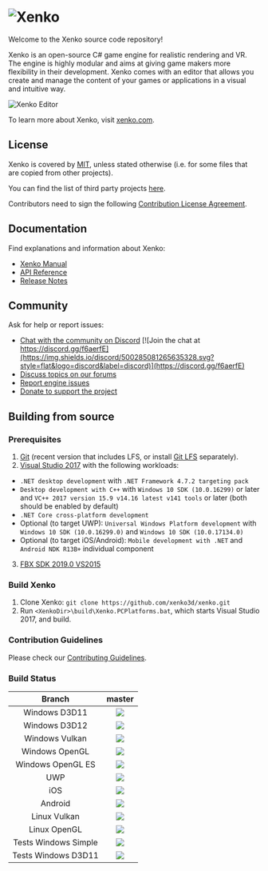 ![Xenko](https://xenko.com/images/external/xenko-logo-side.png)
=======

Welcome to the Xenko source code repository!

Xenko is an open-source C# game engine for realistic rendering and VR. 
The engine is highly modular and aims at giving game makers more flexibility in their development.
Xenko comes with an editor that allows you create and manage the content of your games or applications in a visual and intuitive way.

![Xenko Editor](https://xenko.com/images/external/script-editor.png)

To learn more about Xenko, visit [xenko.com](https://xenko.com/).

## License

Xenko is covered by [MIT](LICENSE.md), unless stated otherwise (i.e. for some files that are copied from other projects).

You can find the list of third party projects [here](THIRD%20PARTY.md).

Contributors need to sign the following [Contribution License Agreement](docs/ContributorLicenseAgreement.md).

## Documentation

Find explanations and information about Xenko:
* [Xenko Manual](https://doc.xenko.com/latest/manual/index.html)
* [API Reference](https://doc.xenko.com/latest/api/index.html)
* [Release Notes](https://doc.xenko.com/latest/ReleaseNotes/index.html)

## Community

Ask for help or report issues:
* [Chat with the community on Discord](https://discord.gg/f6aerfE) [![Join the chat at https://discord.gg/f6aerfE](https://img.shields.io/discord/500285081265635328.svg?style=flat&logo=discord&label=discord)](https://discord.gg/f6aerfE)
* [Discuss topics on our forums](http://forums.xenko.com/)
* [Report engine issues](https://github.com/xenko3d/xenko/issues)
* [Donate to support the project](https://www.patreon.com/xenko)

## Building from source

### Prerequisites

1. [Git](https://git-scm.com/downloads) (recent version that includes LFS, or install [Git LFS](https://git-lfs.github.com/) separately).
2. [Visual Studio 2017](https://www.visualstudio.com/downloads/) with the following workloads:
  * `.NET desktop development` with `.NET Framework 4.7.2 targeting pack`
  * `Desktop development with C++` with `Windows 10 SDK (10.0.16299)` or later and `VC++ 2017 version 15.9 v14.16 latest v141 tools` or later (both should be enabled by default)
  * `.NET Core cross-platform development`
  * Optional (to target UWP): `Universal Windows Platform development` with `Windows 10 SDK (10.0.16299.0)` and `Windows 10 SDK (10.0.17134.0)`
  * Optional (to target iOS/Android): `Mobile development with .NET` and `Android NDK R13B+` individual component
3. [FBX SDK 2019.0 VS2015](https://www.autodesk.com/developer-network/platform-technologies/fbx-sdk-2019-0)

### Build Xenko

1. Clone Xenko: `git clone https://github.com/xenko3d/xenko.git`
2. Run `<XenkoDir>\build\Xenko.PCPlatforms.bat`, which starts Visual Studio 2017, and build.

### Contribution Guidelines

Please check our [Contributing Guidelines](docs/CONTRIBUTING.md).

### Build Status

|Branch| **master** |
|:--:|:--:|
|Windows D3D11|<a href="https://teamcity.xenko.com/viewType.html?buildTypeId=Engine_BuildWindowsD3d11&branch=master&guest=1"><img src="https://teamcity.xenko.com/app/rest/builds/buildType:(id:Engine_BuildWindowsD3d11),branch:master/statusIcon"/></a>
|Windows D3D12|<a href="https://teamcity.xenko.com/viewType.html?buildTypeId=Engine_BuildWindowsD3d12&branch=master&guest=1"><img src="https://teamcity.xenko.com/app/rest/builds/buildType:(id:Engine_BuildWindowsD3d12),branch:master/statusIcon"/></a>
|Windows Vulkan|<a href="https://teamcity.xenko.com/viewType.html?buildTypeId=Engine_BuildWindowsVulkan&branch=master&guest=1"><img src="https://teamcity.xenko.com/app/rest/builds/buildType:(id:Engine_BuildWindowsVulkan),branch:master/statusIcon"/></a>
|Windows OpenGL|<a href="https://teamcity.xenko.com/viewType.html?buildTypeId=Engine_BuildWindowsOpenGL&branch=master&guest=1"><img src="https://teamcity.xenko.com/app/rest/builds/buildType:(id:Engine_BuildWindowsOpenGL),branch:master/statusIcon"/></a>
|Windows OpenGL ES|<a href="https://teamcity.xenko.com/viewType.html?buildTypeId=Engine_BuildWindowsOpenGLES&branch=master&guest=1"><img src="https://teamcity.xenko.com/app/rest/builds/buildType:(id:Engine_BuildWindowsOpenGLES),branch:master/statusIcon"/></a>
|UWP|<a href="https://teamcity.xenko.com/viewType.html?buildTypeId=Engine_BuildWindowsUWP&branch=master&guest=1"><img src="https://teamcity.xenko.com/app/rest/builds/buildType:(id:Engine_BuildWindowsUWP),branch:master/statusIcon"/></a>
|iOS|<a href="https://teamcity.xenko.com/viewType.html?buildTypeId=Engine_BuildiOS&branch=master&guest=1"><img src="https://teamcity.xenko.com/app/rest/builds/buildType:(id:Engine_BuildiOS),branch:master/statusIcon"/></a>
|Android|<a href="https://teamcity.xenko.com/viewType.html?buildTypeId=Engine_BuildWindowsAndroid&branch=master&guest=1"><img src="https://teamcity.xenko.com/app/rest/builds/buildType:(id:Engine_BuildAndroid),branch:master/statusIcon"/></a>
|Linux Vulkan|<a href="https://teamcity.xenko.com/viewType.html?buildTypeId=Engine_BuildLinuxVulkan&branch=master&guest=1"><img src="https://teamcity.xenko.com/app/rest/builds/buildType:(id:Engine_BuildLinuxVulkan),branch:master/statusIcon"/></a>
|Linux OpenGL|<a href="https://teamcity.xenko.com/viewType.html?buildTypeId=Engine_BuildLinuxOpenGL&branch=master&guest=1"><img src="https://teamcity.xenko.com/app/rest/builds/buildType:(id:Engine_BuildLinuxOpenGL),branch:master/statusIcon"/></a>
|Tests Windows Simple| <a href="https://teamcity.xenko.com/viewType.html?buildTypeId=Engine_Tests_WindowsSimple&branch=master&guest=1"><img src="https://teamcity.xenko.com/app/rest/builds/buildType:(id:Engine_Tests_WindowsSimple),branch:master/statusIcon"/></a>
|Tests Windows D3D11|<a href="https://teamcity.xenko.com/viewType.html?buildTypeId=Engine_Tests_WindowsD3D11&branch=master&guest=1"><img src="https://teamcity.xenko.com/app/rest/builds/buildType:(id:Engine_Tests_WindowsD3D11),branch:master/statusIcon"/></a> 
